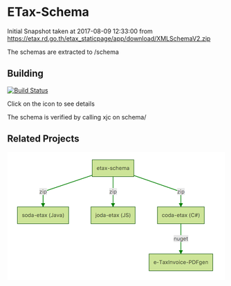 # ETax-Schema

Initial Snapshot taken at 2017-08-09 12:33:00 from https://etax.rd.go.th/etax_staticpage/app/download/XMLSchemaV2.zip

The schemas are extracted to /schema

## Building

[![Build Status](https://travis-ci.org/ETDA/etax-schema.svg?branch=master)](https://travis-ci.org/ETDA/etax-schema)

Click on the icon to see details

The schema is verified by calling xjc on schema/

## Related Projects
![Architecture](diagram/architecture.png)
